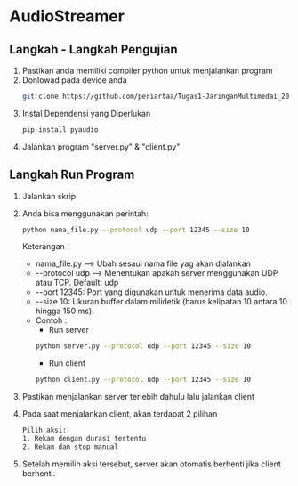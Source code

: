 # AudioStreamer

## Langkah - Langkah Pengujian
1. Pastikan anda memiliki compiler python untuk menjalankan program
2. Donlowad pada device anda
   ``` Bash
   git clone https://github.com/periartaa/Tugas1-JaringanMultimedai_2025.git
   ```
4. Instal Dependensi yang Diperlukan
   ``` Bash
   pip install pyaudio
   ```
5. Jalankan program "server.py" & "client.py"


## Langkah Run Program
1. Jalankan skrip
2. Anda bisa menggunakan perintah:
   ``` Bash
   python nama_file.py --protocol udp --port 12345 --size 10
   ```

   Keterangan :
   - nama_file.py --> Ubah sesaui nama file yag akan djalankan
   - --protocol udp --> Menentukan apakah server menggunakan UDP atau TCP. Default: udp
   - --port 12345: Port yang digunakan untuk menerima data audio.
   - --size 10: Ukuran buffer dalam milidetik (harus kelipatan 10 antara 10 hingga 150 ms).
   - Contoh :
      - Run server
     ``` Bash
     python server.py --protocol udp --port 12345 --size 10
     ```
      - Run client
     ``` Bash
     python client.py --protocol udp --port 12345 --size 10
     ```
3. Pastikan menjalankan server terlebih dahulu lalu jalankan client
4. Pada saat menjalankan client, akan terdapat 2 pilihan
   ``` Bash
   Pilih aksi:
   1. Rekam dengan durasi tertentu
   2. Rekam dan stop manual
   ```
5. Setelah memilih aksi tersebut, server akan otomatis berhenti jika client berhenti.
